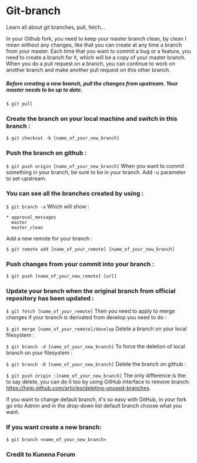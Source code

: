 # Git-branch
Learn all about git branches, pull, fetch...


In your Github fork, you need to keep your master branch clean, by clean I mean without any changes, like that you can create at any time a branch from your master. Each time that you want to commit a bug or a feature, you need to create a branch for it, which will be a copy of your master branch.
When you do a pull request on a branch, you can continue to work on another branch and make another pull request on this other branch.

##### Before creating a new branch, pull the changes from upstream. Your master needs to be up to date.

```$ git pull```
### Create the branch on your local machine and switch in this branch :

```$ git checkout -b [name_of_your_new_branch]```

### Push the branch on github :

```$ git push origin [name_of_your_new_branch]```
When you want to commit something in your branch, be sure to be in your branch. Add -u parameter to set-upstream.

### You can see all the branches created by using :

```$ git branch -a```
Which will show :

```
* approval_messages
  master
  master_clean
 ```
Add a new remote for your branch :

```$ git remote add [name_of_your_remote] [name_of_your_new_branch]```

### Push changes from your commit into your branch :

```$ git push [name_of_your_new_remote] [url]```

### Update your branch when the original branch from official repository has been updated :

```$ git fetch [name_of_your_remote]```
Then you need to apply to merge changes if your branch is derivated from develop you need to do :

```$ git merge [name_of_your_remote]/develop```
Delete a branch on your local filesystem :

```$ git branch -d [name_of_your_new_branch]```
To force the deletion of local branch on your filesystem :

```$ git branch -D [name_of_your_new_branch]```
Delete the branch on github :

```$ git push origin :[name_of_your_new_branch]```
The only difference is the: to say delete, you can do it too by using GitHub interface to remove branch: https://help.github.com/articles/deleting-unused-branches.

If you want to change default branch, it's so easy with GitHub, in your fork go into Admin and in the drop-down list default branch choose what you want.

### If you want create a new branch:

```$ git branch <name_of_your_new_branch>```


### Credit to Kunena Forum
